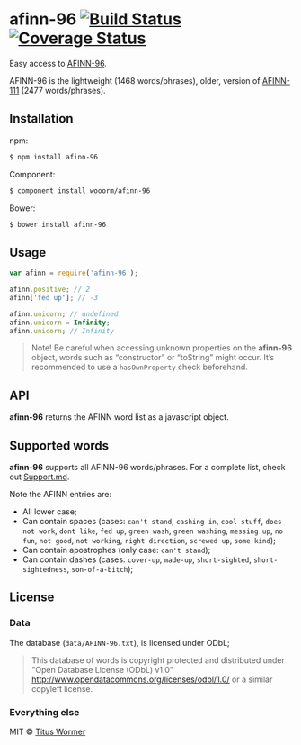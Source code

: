# afinn-96 [![Build Status](https://img.shields.io/travis/wooorm/afinn-96.svg?style=flat)](https://travis-ci.org/wooorm/afinn-96) [![Coverage Status](https://img.shields.io/coveralls/wooorm/afinn-96.svg?style=flat)](https://coveralls.io/r/wooorm/afinn-96?branch=master)

Easy access to [AFINN-96](http://www2.imm.dtu.dk/pubdb/views/publication_details.php?id=6010).

AFINN-96 is the lightweight (1468 words/phrases), older, version of [AFINN-111](https://github.com/wooorm/afinn-111) (2477 words/phrases).

## Installation

npm:
```sh
$ npm install afinn-96
```

Component:
```sh
$ component install wooorm/afinn-96
```

Bower:
```sh
$ bower install afinn-96
```

## Usage

```js
var afinn = require('afinn-96');

afinn.positive; // 2
afinn['fed up']; // -3

afinn.unicorn; // undefined
afinn.unicorn = Infinity;
afinn.unicorn; // Infinity
```

> Note! Be careful when accessing unknown properties on the **afinn-96** object, words such as “constructor” or “toString” might occur.
> It’s recommended to use a `hasOwnProperty` check beforehand.

## API

**afinn-96** returns the AFINN word list as a javascript object.

## Supported words

**afinn-96** supports all AFINN-96 words/phrases. For a complete list, check out [Support.md](Support.md).

Note the AFINN entries are:

- All lower case;
- Can contain spaces (cases: `can't stand`, `cashing in`, `cool stuff`, `does not work`, `dont like`, `fed up`, `green wash`, `green washing`, `messing up`, `no fun`, `not good`, `not working`, `right direction`, `screwed up`, `some kind`);
- Can contain apostrophes (only case: `can't stand`);
- Can contain dashes (cases: `cover-up`, `made-up`, `short-sighted`, `short-sightedness`, `son-of-a-bitch`);

## License

### Data

The database (`data/AFINN-96.txt`), is licensed under ODbL;

> This database of words is copyright protected and distributed under
> "Open Database License (ODbL) v1.0"
> http://www.opendatacommons.org/licenses/odbl/1.0/ or a similar
> copyleft license.

### Everything else

MIT © [Titus Wormer](http://wooorm.com)

